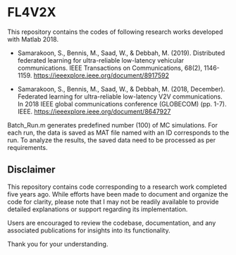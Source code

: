 # FL4V2X

This repository contains the codes of following research works developed with Matlab 2018. 

- Samarakoon, S., Bennis, M., Saad, W., & Debbah, M. (2019). Distributed federated learning for ultra-reliable low-latency vehicular communications. IEEE Transactions on Communications, 68(2), 1146-1159.
https://ieeexplore.ieee.org/document/8917592

- Samarakoon, S., Bennis, M., Saad, W., & Debbah, M. (2018, December). Federated learning for ultra-reliable low-latency V2V communications. In 2018 IEEE global communications conference (GLOBECOM) (pp. 1-7). IEEE.
https://ieeexplore.ieee.org/document/8647927

Batch_Run.m generates predefined number (100) of MC simulations. For each run, the data is saved as MAT file named with an ID corresponds to the run. To analyze the results, the saved data need to be processed as per requirements.

## Disclaimer

This repository contains code corresponding to a research work completed five years ago. While efforts have been made to document and organize the code for clarity, please note that I may not be readily available to provide detailed explanations or support regarding its implementation. 

Users are encouraged to review the codebase, documentation, and any associated publications for insights into its functionality. 

Thank you for your understanding.
